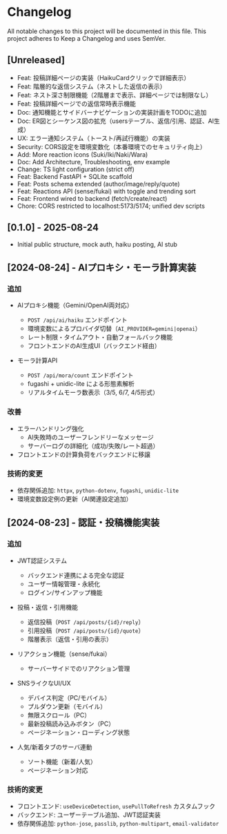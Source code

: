 # Changelog
All notable changes to this project will be documented in this file.
This project adheres to Keep a Changelog and uses SemVer.

## [Unreleased]
- Feat: 投稿詳細ページの実装（HaikuCardクリックで詳細表示）
- Feat: 階層的な返信システム（ネストした返信の表示）
- Feat: ネスト深さ制限機能（2階層まで表示、詳細ページでは制限なし）
- Feat: 投稿詳細ページでの返信常時表示機能
- Doc: 通知機能とサイドバーナビゲーションの実装計画をTODOに追加
- Doc: ER図とシーケンス図の拡充（usersテーブル、返信/引用、認証、AI生成）
- UX: エラー通知システム（トースト/再試行機能）の実装
- Security: CORS設定を環境変数化（本番環境でのセキュリティ向上）
- Add: More reaction icons (Suki/Iki/Naki/Wara)
- Doc: Add Architecture, Troubleshooting, env example
- Change: TS light configuration (strict off)
- Feat: Backend FastAPI + SQLite scaffold
- Feat: Posts schema extended (author/image/reply/quote)
- Feat: Reactions API (sense/fukai) with toggle and trending sort
- Feat: Frontend wired to backend (fetch/create/react)
- Chore: CORS restricted to localhost:5173/5174; unified dev scripts

## [0.1.0] - 2025-08-24
- Initial public structure, mock auth, haiku posting, AI stub

## [2024-08-24] - AIプロキシ・モーラ計算実装

### 追加
- AIプロキシ機能（Gemini/OpenAI両対応）
  - `POST /api/ai/haiku` エンドポイント
  - 環境変数によるプロバイダ切替（`AI_PROVIDER=gemini|openai`）
  - レート制限・タイムアウト・自動フォールバック機能
  - フロントエンドのAI生成UI（バックエンド経由）

- モーラ計算API
  - `POST /api/mora/count` エンドポイント
  - fugashi + unidic-lite による形態素解析
  - リアルタイムモーラ数表示（3/5, 6/7, 4/5形式）

### 改善
- エラーハンドリング強化
  - AI失敗時のユーザーフレンドリーなメッセージ
  - サーバーログの詳細化（成功/失敗/レート超過）
- フロントエンドの計算負荷をバックエンドに移譲

### 技術的変更
- 依存関係追加: `httpx`, `python-dotenv`, `fugashi`, `unidic-lite`
- 環境変数設定例の更新（AI関連設定追加）

## [2024-08-23] - 認証・投稿機能実装

### 追加
- JWT認証システム
  - バックエンド連携による完全な認証
  - ユーザー情報管理・永続化
  - ログイン/サインアップ機能

- 投稿・返信・引用機能
  - 返信投稿（`POST /api/posts/{id}/reply`）
  - 引用投稿（`POST /api/posts/{id}/quote`）
  - 階層表示（返信・引用の表示）

- リアクション機能（sense/fukai）
  - サーバーサイドでのリアクション管理

- SNSライクなUI/UX
  - デバイス判定（PC/モバイル）
  - プルダウン更新（モバイル）
  - 無限スクロール（PC）
  - 最新投稿読み込みボタン（PC）
  - ページネーション・ローディング状態

- 人気/新着タブのサーバ連動
  - ソート機能（新着/人気）
  - ページネーション対応

### 技術的変更
- フロントエンド: `useDeviceDetection`, `usePullToRefresh` カスタムフック
- バックエンド: ユーザーテーブル追加、JWT認証実装
- 依存関係追加: `python-jose`, `passlib`, `python-multipart`, `email-validator`


